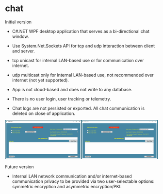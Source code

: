 # chat


Initial version 

* C#.NET WPF desktop application that serves as a bi-directional chat window. 

* Use System.Net.Sockets API for tcp and udp interaction between client and server. 

* tcp unicast for internal LAN-based use or for communication over internet. 

* udp multicast only for internal LAN-based use, not recommended over internet (not yet supported). 

* App is not cloud-based and does not write to any database. 

* There is no user login, user tracking or telemetry. 

* Chat logs are not persisted or exported. All chat communication is deleted on close of application. 




![](https://github.com/25bx549/chat/blob/master/licecap3.gif)  




Future version

* Internal LAN network communication and/or internet-based communication privacy to be provided via two user-selectable options: symmetric encryption and asymmetric encryption/PKI. 


